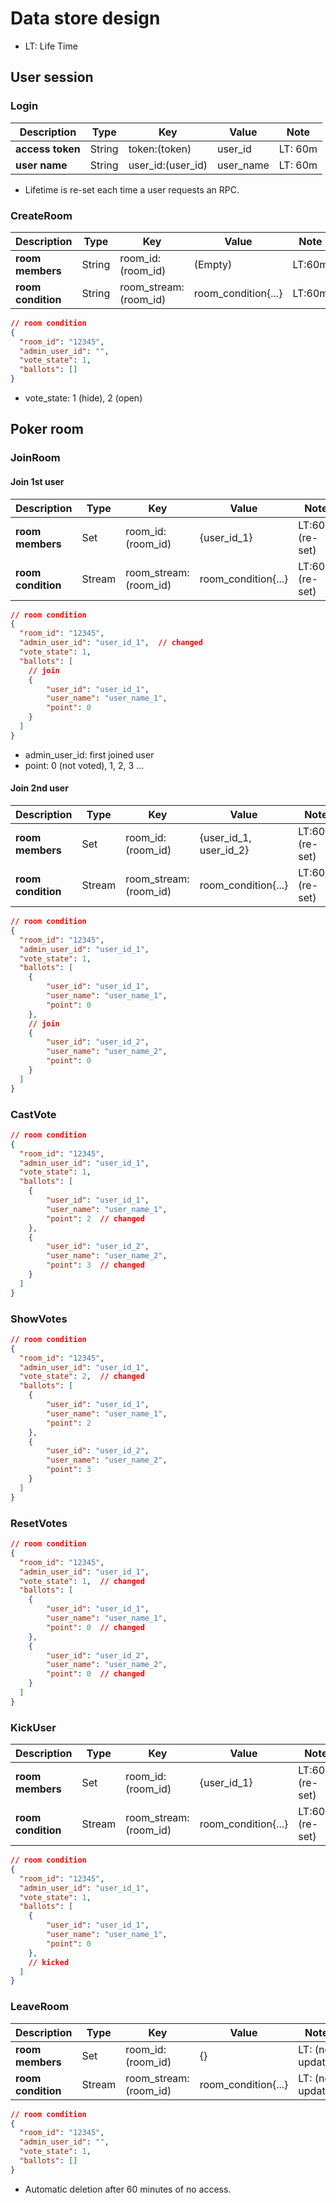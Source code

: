 # Data store design

* LT: Life Time

## User session

### Login

| Description      | Type   | Key               | Value     | Note    |
|------------------|--------|-------------------|-----------|---------|
| **access token** | String | token:(token)     | user_id   | LT: 60m |
| **user name**    | String | user_id:(user_id) | user_name | LT: 60m |

- Lifetime is re-set each time a user requests an RPC.

### CreateRoom

| Description        | Type   | Key                   | Value               | Note   |
|--------------------|--------|-----------------------|---------------------|--------|
| **room members**   | String | room_id:(room_id)     | (Empty)             | LT:60m |
| **room condition** | String | room_stream:(room_id) | room_condition{...} | LT:60m |

```json
// room condition
{
  "room_id": "12345",
  "admin_user_id": "",
  "vote_state": 1,
  "ballots": []
}
```

- vote_state: 1 (hide), 2 (open)

## Poker room

### JoinRoom

#### Join 1st user

| Description        | Type   | Key                   | Value               | Note            |
|--------------------|--------|-----------------------|---------------------|-----------------|
| **room members**   | Set    | room_id:(room_id)     | {user_id_1}         | LT:60m (re-set) |
| **room condition** | Stream | room_stream:(room_id) | room_condition{...} | LT:60m (re-set) |

```json
// room condition
{
  "room_id": "12345",
  "admin_user_id": "user_id_1",  // changed
  "vote_state": 1,
  "ballots": [
    // join
    {
        "user_id": "user_id_1",
        "user_name": "user_name_1",
        "point": 0
    }
  ]
}
```
- admin_user_id: first joined user
- point: 0 (not voted), 1, 2, 3 ...

#### Join 2nd user

| Description        | Type   | Key                   | Value                  | Note            |
|--------------------|--------|-----------------------|------------------------|-----------------|
| **room members**   | Set    | room_id:(room_id)     | {user_id_1, user_id_2} | LT:60m (re-set) |
| **room condition** | Stream | room_stream:(room_id) | room_condition{...}    | LT:60m (re-set) |

```json
// room condition
{
  "room_id": "12345",
  "admin_user_id": "user_id_1",
  "vote_state": 1,
  "ballots": [
    {
        "user_id": "user_id_1",
        "user_name": "user_name_1",
        "point": 0
    },
    // join
    {
        "user_id": "user_id_2",
        "user_name": "user_name_2",
        "point": 0
    }
  ]
}
```

### CastVote

```json
// room condition
{
  "room_id": "12345",
  "admin_user_id": "user_id_1",
  "vote_state": 1,
  "ballots": [
    {
        "user_id": "user_id_1",
        "user_name": "user_name_1",
        "point": 2  // changed
    },
    {
        "user_id": "user_id_2",
        "user_name": "user_name_2",
        "point": 3  // changed
    }
  ]
}
```

### ShowVotes

```json
// room condition
{
  "room_id": "12345",
  "admin_user_id": "user_id_1",
  "vote_state": 2,  // changed
  "ballots": [
    {
        "user_id": "user_id_1",
        "user_name": "user_name_1",
        "point": 2
    },
    {
        "user_id": "user_id_2",
        "user_name": "user_name_2",
        "point": 3
    }
  ]
}
```

### ResetVotes

```json
// room condition
{
  "room_id": "12345",
  "admin_user_id": "user_id_1",
  "vote_state": 1,  // changed
  "ballots": [
    {
        "user_id": "user_id_1",
        "user_name": "user_name_1",
        "point": 0  // changed
    },
    {
        "user_id": "user_id_2",
        "user_name": "user_name_2",
        "point": 0  // changed
    }
  ]
}
```

### KickUser

| Description        | Type   | Key                   | Value               | Note            |
|--------------------|--------|-----------------------|---------------------|-----------------|
| **room members**   | Set    | room_id:(room_id)     | {user_id_1}         | LT:60m (re-set) |
| **room condition** | Stream | room_stream:(room_id) | room_condition{...} | LT:60m (re-set) |

```json
// room condition
{
  "room_id": "12345",
  "admin_user_id": "user_id_1",
  "vote_state": 1,
  "ballots": [
    {
        "user_id": "user_id_1",
        "user_name": "user_name_1",
        "point": 0
    },
    // kicked
  ]
}
```

### LeaveRoom

| Description        | Type   | Key                   | Value               | Note            |
|--------------------|--------|-----------------------|---------------------|-----------------|
| **room members**   | Set    | room_id:(room_id)     | {}                  | LT: (no update) |
| **room condition** | Stream | room_stream:(room_id) | room_condition{...} | LT: (no update) |

```json
// room condition
{
  "room_id": "12345",
  "admin_user_id": "",
  "vote_state": 1,
  "ballots": []
}
```

- Automatic deletion after 60 minutes of no access.
